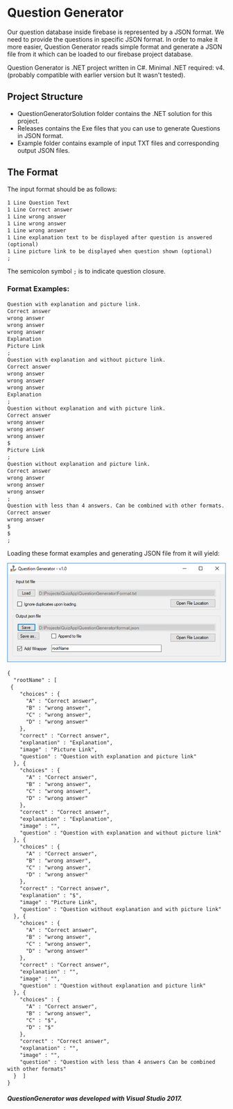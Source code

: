 
# Question Generator

Our question database inside firebase is represented by a JSON format. We need to provide the questions in specific JSON format.
In order to make it more easier, Question Generator reads simple format and generate a JSON file from it which can be loaded to our firebase project database.

Question Generator is .NET project written in C#. Minimal .NET required: v4. (probably compatible with earlier version but It wasn't tested).

## Project Structure

* QuestionGeneratorSolution folder contains the .NET solution for this project.
* Releases contains the Exe files that you can use to generate Questions in JSON format.
* Example folder contains example of input TXT files and corresponding output JSON files.

## The Format

The input format should be as follows:
```
1 Line Question Text
1 Line Correct answer
1 Line wrong answer
1 Line wrong answer
1 Line wrong answer
1 Line explanation text to be displayed after question is answered (optional)
1 Line picture link to be displayed when question shown (optional)
;
```
The semicolon symbol `;`  is to indicate question closure.

### Format Examples:
```
Question with explanation and picture link.
Correct answer
wrong answer
wrong answer
wrong answer
Explanation
Picture Link
;
Question with explanation and without picture link.
Correct answer
wrong answer
wrong answer
wrong answer
Explanation
;
Question without explanation and with picture link.
Correct answer
wrong answer
wrong answer
wrong answer
$
Picture Link
;
Question without explanation and picture link.
Correct answer
wrong answer
wrong answer
wrong answer
;
Question with less than 4 answers. Can be combined with other formats.
Correct answer
wrong answer
$
$
;
```

Loading these format examples and generating JSON file from it will yield:

![QuestionGenerator screenshot](https://raw.githubusercontent.com/Romansko/QuizApp/master/QuestionGenerator/screenshot.PNG)

```
{
  "rootName" : [  
 {
    "choices" : {
      "A" : "Correct answer",
      "B" : "wrong answer",
      "C" : "wrong answer",
      "D" : "wrong answer"
    },
    "correct" : "Correct answer",
    "explanation" : "Explanation",
    "image" : "Picture Link",
    "question" : "Question with explanation and picture link"
  }, {
    "choices" : {
      "A" : "Correct answer",
      "B" : "wrong answer",
      "C" : "wrong answer",
      "D" : "wrong answer"
    },
    "correct" : "Correct answer",
    "explanation" : "Explanation",
    "image" : "",
    "question" : "Question with explanation and without picture link"
  }, {
    "choices" : {
      "A" : "Correct answer",
      "B" : "wrong answer",
      "C" : "wrong answer",
      "D" : "wrong answer"
    },
    "correct" : "Correct answer",
    "explanation" : "$",
    "image" : "Picture Link",
    "question" : "Question without explanation and with picture link"
  }, {
    "choices" : {
      "A" : "Correct answer",
      "B" : "wrong answer",
      "C" : "wrong answer",
      "D" : "wrong answer"
    },
    "correct" : "Correct answer",
    "explanation" : "",
    "image" : "",
    "question" : "Question without explanation and picture link"
  }, {
    "choices" : {
      "A" : "Correct answer",
      "B" : "wrong answer",
      "C" : "$",
      "D" : "$"
    },
    "correct" : "Correct answer",
    "explanation" : "",
    "image" : "",
    "question" : "Question with less than 4 answers Can be combined with other formats"
  }  ]
}
```


##### *QuestionGenerator was developed with Visual Studio 2017*.
